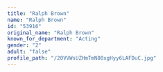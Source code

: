 ```yaml
---
title: "Ralph Brown"
name: "Ralph Brown"
id: "53916"
original_name: "Ralph Brown"
known_for_department: "Acting"
gender: "2"
adult: "false"
profile_path: "/20VVWsUZHmTmN80xgHyy6LAFDuC.jpg"
---
```

